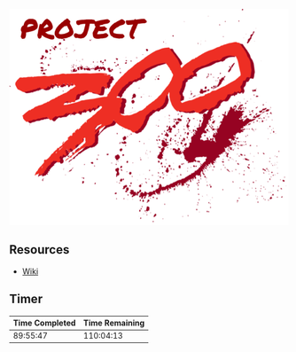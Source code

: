 ![Project 300 Logo](images/project-300-logo.png)

## Resources

* [Wiki](https://hachibu.github.io/project-300)

## Timer

| Time Completed | Time Remaining |
| -------------- | -------------- |
| 89:55:47       | 110:04:13      |
